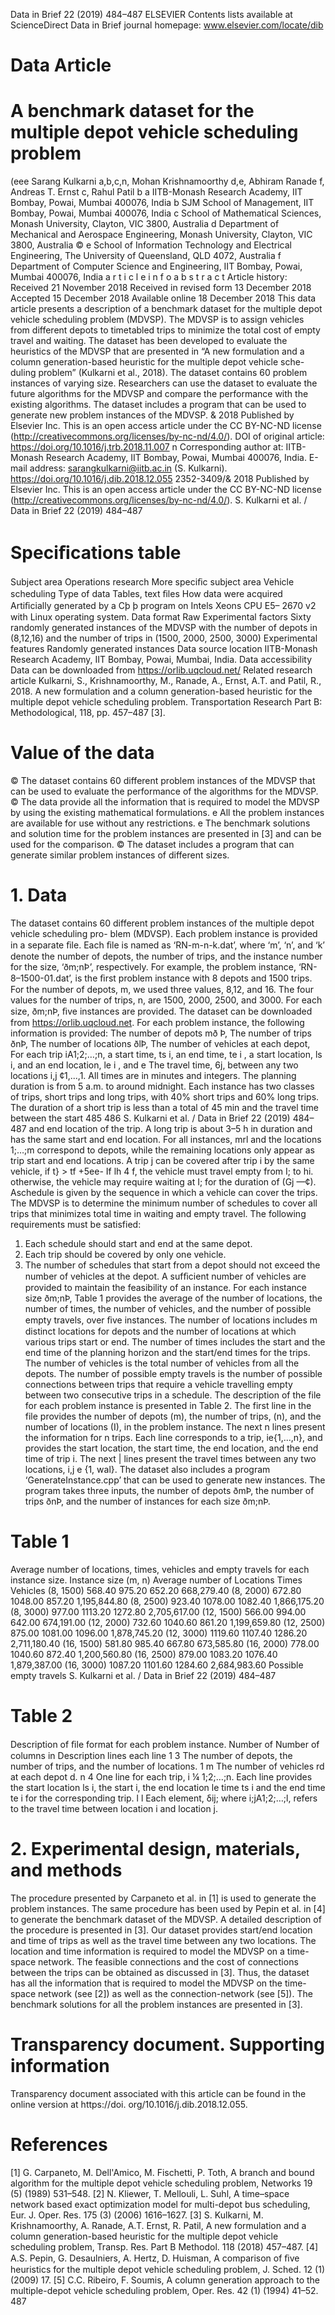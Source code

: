 Data in Brief 22 (2019) 484–487
ELSEVIER
Contents lists available at ScienceDirect
Data in Brief
journal homepage: www.elsevier.com/locate/dib

# Data Article
# A benchmark dataset for the multiple depot vehicle scheduling problem

(eee
Sarang Kulkarni a,b,c,n, Mohan Krishnamoorthy d,e, Abhiram Ranade f, Andreas T. Ernst c, Rahul Patil b
a IITB-Monash Research Academy, IIT Bombay, Powai, Mumbai 400076, India
b SJM School of Management, IIT Bombay, Powai, Mumbai 400076, India
c School of Mathematical Sciences, Monash University, Clayton, VIC 3800, Australia
d Department of Mechanical and Aerospace Engineering, Monash University, Clayton, VIC 3800, Australia
©
e School of Information Technology and Electrical Engineering, The University of Queensland, QLD 4072,
Australia
f Department of Computer Science and Engineering, IIT Bombay, Powai, Mumbai 400076, India
a r t i c l e i n f o
a b s t r a c t
Article history: Received 21 November 2018 Received in revised form 13 December 2018 Accepted 15 December 2018 Available online 18 December 2018
This data article presents a description of a benchmark dataset for the multiple depot vehicle scheduling problem (MDVSP). The MDVSP is to assign vehicles from different depots to timetabled trips to minimize the total cost of empty travel and waiting. The dataset has been developed to evaluate the heuristics of the MDVSP that are presented in “A new formulation and a column generation-based heuristic for the multiple depot vehicle sche- duling problem” (Kulkarni et al., 2018). The dataset contains 60 problem instances of varying size. Researchers can use the dataset to evaluate the future algorithms for the MDVSP and compare the performance with the existing algorithms. The dataset includes a program that can be used to generate new problem instances of the MDVSP.
& 2018 Published by Elsevier Inc. This is an open access article under the CC BY-NC-ND license
(http://creativecommons.org/licenses/by-nc-nd/4.0/).
DOI of original article: https://doi.org/10.1016/j.trb.2018.11.007
n Corresponding author at: IITB-Monash Research Academy, IIT Bombay, Powai, Mumbai 400076, India. E-mail address: sarangkulkarni@iitb.ac.in (S. Kulkarni).
https://doi.org/10.1016/j.dib.2018.12.055
2352-3409/& 2018 Published by Elsevier Inc. This is an open access article under the CC BY-NC-ND license (http://creativecommons.org/licenses/by-nc-nd/4.0/).
S. Kulkarni et al. / Data in Brief 22 (2019) 484–487
# Speciﬁcations table
Subject area Operations research More speciﬁc subject area Vehicle scheduling Type of data Tables, text ﬁles How data were acquired Artiﬁcially generated by a Cþ þ program on Intels Xeons CPU E5– 2670 v2 with Linux operating system. Data format Raw Experimental factors Sixty randomly generated instances of the MDVSP with the number of depots in (8,12,16) and the number of trips in (1500, 2000, 2500, 3000) Experimental features Randomly generated instances Data source location IITB-Monash Research Academy, IIT Bombay, Powai, Mumbai, India. Data accessibility Data can be downloaded from https://orlib.uqcloud.net/ Related research article Kulkarni, S., Krishnamoorthy, M., Ranade, A., Ernst, A.T. and Patil, R., 2018. A new formulation and a column generation-based heuristic for the multiple depot vehicle scheduling problem. Transportation Research Part B: Methodological, 118, pp. 457–487 [3].
# Value of the data
© The dataset contains 60 different problem instances of the MDVSP that can be used to evaluate the performance of the algorithms for the MDVSP.
© The data provide all the information that is required to model the MDVSP by using the existing mathematical formulations.
e All the problem instances are available for use without any restrictions.
e The benchmark solutions and solution time for the problem instances are presented in [3] and can be used for the comparison.
© The dataset includes a program that can generate similar problem instances of different sizes.
# 1. Data
The dataset contains 60 different problem instances of the multiple depot vehicle scheduling pro- blem (MDVSP). Each problem instance is provided in a separate ﬁle. Each ﬁle is named as ‘RN-m-n-k.dat’, where ‘m’, ‘n’, and ‘k’ denote the number of depots, the number of trips, and the instance number for the size, ‘ðm;nÞ’, respectively. For example, the problem instance, ‘RN-8–1500-01.dat’, is the ﬁrst problem instance with 8 depots and 1500 trips. For the number of depots, m, we used three values, 8,12, and 16. The four values for the number of trips, n, are 1500, 2000, 2500, and 3000. For each size, ðm;nÞ, ﬁve instances are provided. The dataset can be downloaded from https://orlib.uqcloud.net. For each problem instance, the following information is provided:
The number of depots mð
Þ,
The number of trips ðnÞ,
The number of locations ðlÞ,
The number of vehicles at each depot,
For each trip iA1;2;…;n, a start time, ts i, an end time, te i , a start location, ls i, and an end location, le i , and
e The travel time, 6j, between any two locations i,j ¢1,...,1.
All times are in minutes and integers. The planning duration is from 5 a.m. to around midnight. Each instance has two classes of trips, short trips and long trips, with 40% short trips and 60% long trips. The duration of a short trip is less than a total of 45 min and the travel time between the start
485
486 S. Kulkarni et al. / Data in Brief 22 (2019) 484–487
and end location of the trip. A long trip is about 3–5 h in duration and has the same start and end location. For all instances, mrl and the locations 1;…;m correspond to depots, while the remaining locations only appear as trip start and end locations.
A trip j can be covered after trip i by the same vehicle, if t} > tf +5ee- If lh 4 f, the vehicle must travel empty from I; to hi. otherwise, the vehicle may require waiting at I; for the duration of (Gj —¢). Aschedule is given by the sequence in which a vehicle can cover the trips. The MDVSP is to determine the minimum number of schedules to cover all trips that minimizes total time in waiting and empty travel. The following requirements must be satisfied:
1. Each schedule should start and end at the same depot.
2. Each trip should be covered by only one vehicle.
3. The number of schedules that start from a depot should not exceed the number of vehicles at the depot.
A sufﬁcient number of vehicles are provided to maintain the feasibility of an instance.
For each instance size ðm;nÞ, Table 1 provides the average of the number of locations, the number of times, the number of vehicles, and the number of possible empty travels, over ﬁve instances. The number of locations includes m distinct locations for depots and the number of locations at which various trips start or end. The number of times includes the start and the end time of the planning horizon and the start/end times for the trips. The number of vehicles is the total number of vehicles from all the depots. The number of possible empty travels is the number of possible connections between trips that require a vehicle travelling empty between two consecutive trips in a schedule.
The description of the file for each problem instance is presented in Table 2. The first line in the file provides the number of depots (m), the number of trips, (n), and the number of locations (I), in the problem instance. The next n lines present the information for n trips. Each line corresponds to a trip, ie{1,...,n}, and provides the start location, the start time, the end location, and the end time of trip i. The next | lines present the travel times between any two locations, i,j e {1, wal}.
The dataset also includes a program ‘GenerateInstance.cpp’ that can be used to generate new instances. The program takes three inputs, the number of depots ðmÞ, the number of trips ðnÞ, and the number of instances for each size ðm;nÞ.
# Table 1
Average number of locations, times, vehicles and empty travels for each instance size.
Instance size (m, n) Average number of Locations Times Vehicles (8, 1500) 568.40 975.20 652.20 668,279.40 (8, 2000) 672.80 1048.00 857.20 1,195,844.80 (8, 2500) 923.40 1078.00 1082.40 1,866,175.20 (8, 3000) 977.00 1113.20 1272.80 2,705,617.00 (12, 1500) 566.00 994.00 642.00 674,191.00 (12, 2000) 732.60 1040.60 861.20 1,199,659.80 (12, 2500) 875.00 1081.00 1096.00 1,878,745.20 (12, 3000) 1119.60 1107.40 1286.20 2,711,180.40 (16, 1500) 581.80 985.40 667.80 673,585.80 (16, 2000) 778.00 1040.60 872.40 1,200,560.80 (16, 2500) 879.00 1083.20 1076.40 1,879,387.00 (16, 3000) 1087.20 1101.60 1284.60 2,684,983.60
Possible empty travels
S. Kulkarni et al. / Data in Brief 22 (2019) 484–487
# Table 2
Description of ﬁle format for each problem instance.
Number of Number of columns in Description lines each line 1 3 The number of depots, the number of trips, and the number of locations. 1 m The number of vehicles rd at each depot d. n 4 One line for each trip, i ¼ 1;2;…;n. Each line provides the start location ls i, the start i, the end location le time ts i and the end time te i for the corresponding trip. l l Each element, δij; where i;jA1;2;…;l, refers to the travel time between location i and location j.
# 2. Experimental design, materials, and methods
The procedure presented by Carpaneto et al. in [1] is used to generate the problem instances. The same procedure has been used by Pepin et al. in [4] to generate the benchmark dataset of the MDVSP. A detailed description of the procedure is presented in [3].
Our dataset provides start/end location and time of trips as well as the travel time between any two locations. The location and time information is required to model the MDVSP on a time-space network. The feasible connections and the cost of connections between the trips can be obtained as discussed in [3]. Thus, the dataset has all the information that is required to model the MDVSP on the time-space network (see [2]) as well as the connection-network (see [5]). The benchmark solutions for all the problem instances are presented in [3].
# Transparency document. Supporting information
Transparency document associated with this article can be found in the online version at https://doi. org/10.1016/j.dib.2018.12.055.
# References
[1] G. Carpaneto, M. Dell'Amico, M. Fischetti, P. Toth, A branch and bound algorithm for the multiple depot vehicle scheduling problem, Networks 19 (5) (1989) 531–548.
[2] N. Kliewer, T. Mellouli, L. Suhl, A time–space network based exact optimization model for multi-depot bus scheduling, Eur. J. Oper. Res. 175 (3) (2006) 1616–1627.
[3] S. Kulkarni, M. Krishnamoorthy, A. Ranade, A.T. Ernst, R. Patil, A new formulation and a column generation-based heuristic for the multiple depot vehicle scheduling problem, Transp. Res. Part B Methodol. 118 (2018) 457–487.
[4] A.S. Pepin, G. Desaulniers, A. Hertz, D. Huisman, A comparison of ﬁve heuristics for the multiple depot vehicle scheduling problem, J. Sched. 12 (1) (2009) 17.
[5] C.C. Ribeiro, F. Soumis, A column generation approach to the multiple-depot vehicle scheduling problem, Oper. Res. 42 (1) (1994) 41–52.
487
